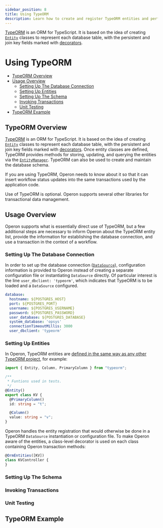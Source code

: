 ```yaml
---
sidebar_position: 8
title: Using TypeORM
description: Learn how to create and register TypeORM entities and perform transactional updates
---
```


[TypeORM](https://typeorm.io) is an ORM for TypeScript.  It is based on the idea of creating [`Entity`](https://typeorm.io/entities) classes to represent each database table, with the persistent and join key fields marked with [decorators](https://typeorm.io/decorator-reference).

# Using TypeORM
-   [TypeORM Overview](#typeorm-overview)
-   [Usage Overview](#usage-overview)
    -   [Setting Up The Database Connection](#setting-up-the-database-connection)
    -   [Setting Up Entities](#setting-up-entities)
    -   [Setting Up The Schema](#setting-up-the-schema)
    -   [Invoking Transactions](#invoking-transactions)
    -   [Unit Testing](#unit-testing)
-   [TypeORM Example](#typeorm-example)

## TypeORM Overview
[TypeORM](https://typeorm.io) is an ORM for TypeScript.  It is based on the idea of creating [`Entity`](https://typeorm.io/entities) classes to represent each database table, with the persistent and join key fields marked with [decorators](https://typeorm.io/decorator-reference).  Once entity classes are defined, TypeORM provides methods for storing, updating, and querying the entities via the [`EntityManager`](https://typeorm.io/working-with-entity-manager).  TypeORM can also be used to create and maintain the database schema.

If you are using TypeORM, Operon needs to know about it so that it can insert workflow status updates into the same transactions used by the application code.

Use of TypeORM is optional.  Operon supports several other libraries for transactional data management.

## Usage Overview
Operon supports what is essentially direct use of TypeORM, but a few additional steps are necessary to inform Operon about the TypeORM entity list, provide the information for establishing the database connection, and use a transaction in the context of a workflow.

### Setting Up The Database Connection
In order to set up the database connection ([`DataSource`](https://typeorm.io/data-source)), configuration information is provided to Operon instead of creating a separate configuration file or instantiating `DataSource` directly.  Of particular interest is the line `user_dbclient: 'typeorm'`, which indicates that TypeORM is to be loaded and a `DataSource` configured.

```yaml
database:
  hostname: ${POSTGRES_HOST}
  port: ${POSTGRES_PORT}
  username: ${POSTGRES_USERNAME}
  password: ${POSTGRES_PASSWORD}
  user_database: ${POSTGRES_DATABASE}
  system_database: 'opsys'
  connectionTimeoutMillis: 3000
  user_dbclient: 'typeorm'
```

### Setting Up Entities

In Operon, TypeORM entities are [defined in the same way as any other TypeORM project](https://typeorm.io/entities), for example:

```typescript
import { Entity, Column, PrimaryColumn } from "typeorm";

/**
 * Funtions used in tests.
 */
@Entity()
export class KV {
  @PrimaryColumn()
  id: string = "t";

  @Column()
  value: string = "v";
}
```

Operon handles the entity registration that would otherwise be done in a TypeORM `DataSource` instantiation or configuration file.  To make Operon aware of the entities, a class-level decorator is used on each class containing Operon transaction methods:
```typescript
@OrmEntities([KV])
class KVController {
}
```

### Setting Up The Schema

### Invoking Transactions

### Unit Testing

## TypeORM Example
